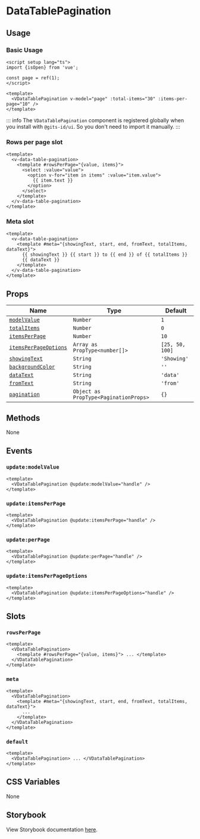 # DataTablePagination

## Usage

### Basic Usage

```vue
<script setup lang="ts">
import {isOpen} from 'vue';

const page = ref(1);
</script>

<template>
  <VDataTablePagination v-model="page" :total-items="30" :items-per-page="10" />
</template>
```

<LivePreview src="components-datatablepagination--default" />

::: info
The `VDataTablePagination` component is registered globally when you install with `@gits-id/ui`. So you don't need to import it manually.
:::

### Rows per page slot

```vue
<template>
  <v-data-table-pagination>
    <template #rowsPerPage="{value, items}">
      <select :value="value">
        <option v-for="item in items" :value="item.value">
          {{ item.text }}
        </option>
      </select>
    </template>
  </v-data-table-pagination>
</template>
```

<LivePreview src="components-datatablepagination--rows-per-page-slot" />

### Meta slot

```vue
<template>
  <v-data-table-pagination>
    <template #meta="{showingText, start, end, fromText, totalItems, dataText}">
      {{ showingText }} {{ start }} to {{ end }} of {{ totalItems }}
      {{ dataText }}
    </template>
  </v-data-table-pagination>
</template>
```

<LivePreview src="components-datatablepagination--meta-slot" />

## Props

| Name                                          | Type                                  | Default         |
| --------------------------------------------- | ------------------------------------- | --------------- |
| [`modelValue`](#modelValue)                   | `Number`                              | `1`             |
| [`totalItems`](#totalItems)                   | `Number`                              | `0`             |
| [`itemsPerPage`](#itemsPerPage)               | `Number`                              | `10`            |
| [`itemsPerPageOptions`](#itemsPerPageOptions) | `Array as PropType<number[]>`         | `[25, 50, 100]` |
| [`showingText`](#showingText)                 | `String`                              | `'Showing'`     |
| [`backgroundColor`](#backgroundColor)         | `String`                              | `''`            |
| [`dataText`](#dataText)                       | `String`                              | `'data'`        |
| [`fromText`](#fromText)                       | `String`                              | `'from'`        |
| [`pagination`](#pagination)                   | `Object as PropType<PaginationProps>` | `{}`            |

## Methods

None

## Events

### `update:modelValue`

```vue
<template>
  <VDataTablePagination @update:modelValue="handle" />
</template>
```

### `update:itemsPerPage`

```vue
<template>
  <VDataTablePagination @update:itemsPerPage="handle" />
</template>
```

### `update:perPage`

```vue
<template>
  <VDataTablePagination @update:perPage="handle" />
</template>
```

### `update:itemsPerPageOptions`

```vue
<template>
  <VDataTablePagination @update:itemsPerPageOptions="handle" />
</template>
```

## Slots

### `rowsPerPage`

```vue
<template>
  <VDataTablePagination>
    <template #rowsPerPage="{value, items}"> ... </template>
  </VDataTablePagination>
</template>
```

### `meta`

```vue
<template>
  <VDataTablePagination>
    <template #meta="{showingText, start, end, fromText, totalItems, dataText}">
      ...
    </template>
  </VDataTablePagination>
</template>
```

### `default`

```vue
<template>
  <VDataTablePagination> ... </VDataTablePagination>
</template>
```

## CSS Variables

None

## Storybook

View Storybook documentation [here](https://gits-ui.web.app/?path=/story/components-datatablepagination--default).

